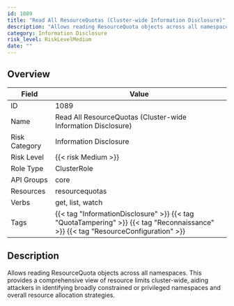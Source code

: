 ```yaml
---
id: 1089
title: "Read All ResourceQuotas (Cluster-wide Information Disclosure)"
description: "Allows reading ResourceQuota objects across all namespaces. This provides a comprehensive view of resource limits cluster-wide, aiding attackers in identifying broadly constrained or privileged namespaces and overall resource allocation strategies."
category: Information Disclosure
risk_level: RiskLevelMedium
date: ""
---
```


## Overview

| Field         | Value                                                                                                                             |
| ------------- | --------------------------------------------------------------------------------------------------------------------------------- |
| ID            | 1089                                                                                                                              |
| Name          | Read All ResourceQuotas (Cluster-wide Information Disclosure)                                                                     |
| Risk Category | Information Disclosure                                                                                                            |
| Risk Level    | {{< risk Medium >}}                                                                                                               |
| Role Type     | ClusterRole                                                                                                                       |
| API Groups    | core                                                                                                                              |
| Resources     | resourcequotas                                                                                                                    |
| Verbs         | get, list, watch                                                                                                                  |
| Tags          | {{< tag "InformationDisclosure" >}} {{< tag "QuotaTampering" >}} {{< tag "Reconnaissance" >}} {{< tag "ResourceConfiguration" >}} |

## Description

Allows reading ResourceQuota objects across all namespaces. This provides a comprehensive view of resource limits cluster-wide, aiding attackers in identifying broadly constrained or privileged namespaces and overall resource allocation strategies.
